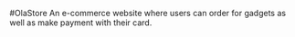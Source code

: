 #OlaStore
An e-commerce website where users can order for gadgets as well as make payment with their card.
